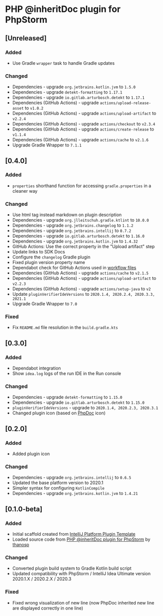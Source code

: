 <!-- Keep a Changelog guide -> https://keepachangelog.com -->

# PHP @inheritDoc plugin for PhpStorm

## [Unreleased]
### Added
- Use Gradle `wrapper` task to handle Gradle updates

### Changed
- Dependencies - upgrade `org.jetbrains.kotlin.jvm` to `1.5.0`
- Dependencies - upgrade `detekt-formatting` to `1.17.1`
- Dependencies - upgrade `io.gitlab.arturbosch.detekt` to `1.17.1`
- Dependencies (GitHub Actions) - upgrade `actions/upload-release-asset` to `v1.0.2`
- Dependencies (GitHub Actions) - upgrade `actions/upload-artifact` to `v2.2.4`
- Dependencies (GitHub Actions) - upgrade `actions/checkout` to `v2.3.4`
- Dependencies (GitHub Actions) - upgrade `actions/create-release` to `v1.1.4`
- Dependencies (GitHub Actions) - upgrade `actions/cache` to `v2.1.6`
- Upgrade Gradle Wrapper to `7.1.1`

## [0.4.0]
### Added
- `properties` shorthand function for accessing `gradle.properties` in a cleaner way

### Changed
- Use html tag instead markdown on plugin description
- Dependencies - upgrade `org.jlleitschuh.gradle.ktlint` to `10.0.0`
- Dependencies - upgrade `org.jetbrains.changelog` to `1.1.2`
- Dependencies - upgrade `org.jetbrains.intellij` to `0.7.2`
- Dependencies - upgrade `io.gitlab.arturbosch.detekt` to `1.16.0`
- Dependencies - upgrade `org.jetbrains.kotlin.jvm` to `1.4.32`
- GitHub Actions: Use the correct property in the "Upload artifact" step
- Update links to SDK Docs
- Configure the `changelog` Gradle plugin
- Fixed plugin version property name
- Dependabot check for GitHub Actions used in [workflow files](.github/workflows)
- Dependencies (GitHub Actions) - upgrade `actions/cache` to `v2.1.5`
- Dependencies (GitHub Actions) - upgrade `actions/upload-artifact` to `v2.2.3`
- Dependencies (GitHub Actions) - upgrade `actions/setup-java` to `v2`
- Update `pluginVerifierIdeVersions` to `2020.1.4, 2020.2.4, 2020.3.3, 2021.1`
- Upgrade Gradle Wrapper to `7.0`

### Fixed
- Fix `README.md` file resolution in the `build.gradle.kts`

## [0.3.0]
### Added
- Dependabot integration
- Show `idea.log` logs of the run IDE in the Run console

### Changed
- Dependencies - upgrade `detekt-formatting` to `1.15.0`
- Dependencies - upgrade `io.gitlab.arturbosch.detekt` to `1.15.0`
- `pluginVerifierIdeVersions` - upgrade to `2020.1.4, 2020.2.3, 2020.3.1`
- Changed plugin icon (based on [PhpDoc](https://phpdoc.org) icon)

## [0.2.0]
### Added
- Added plugin icon

### Changed
- Dependencies - upgrade `org.jetbrains.intellij` to `0.6.5`
- Updated the base platform version to 2020.1
- Simpler syntax for configuring `KotlinCompile`
- Dependencies - upgrade `org.jetbrains.kotlin.jvm` to `1.4.21`

## [0.1.0-beta]
### Added
- Initial scaffold created from [IntelliJ Platform Plugin Template](https://github.com/JetBrains/intellij-platform-plugin-template)
- Loaded source code from [PHP @inheritDoc plugin for PhpStorm](https://github.com/thanosp/phpstorm-inheritdoc) by [thanosp](https://github.com/thanosp)

### Changed
- Converted plugin build system to Gradle Kotlin build script
- Updated compatibility with PhpStorm / IntelliJ Idea Ultimate version 2020.1.X / 2020.2.X / 2020.3

### Fixed
- Fixed wrong visualization of new line (now PhpDoc inherited new line are displayed correctly in one line)
